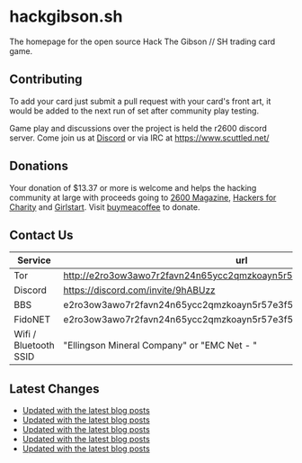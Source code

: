 # hackgibson.sh
The homepage for the open source Hack The Gibson // SH trading card game.


## Contributing

To add your card just submit a pull request with your card's front art, it would be added to the next run of set after community play testing.

Game play and discussions over the project is held the r2600 discord server. Come join us at [Discord](https://discord.com/invite/9hABUzz) or via IRC at https://www.scuttled.net/


## Donations

Your donation of $13.37 or more is welcome and helps the hacking community at large with proceeds going to [2600 Magazine](https://2600.com/), [Hackers for Charity](https://hackersforcharity.org) and [Girlstart](https://girlstart.org).  Visit [buymeacoffee](https://www.buymeacoffee.com/hackgibson.sh) to donate.


## Contact Us

Service | url
-|-
Tor | http://e2ro3ow3awo7r2favn24n65ycc2qmzkoayn5r57e3f56nvjwdcgg32ad.onion
Discord | https://discord.com/invite/9hABUzz
BBS | e2ro3ow3awo7r2favn24n65ycc2qmzkoayn5r57e3f56nvjwdcgg32ad.onion:23
FidoNET | e2ro3ow3awo7r2favn24n65ycc2qmzkoayn5r57e3f56nvjwdcgg32ad.onion:24554
Wifi / Bluetooth SSID | "Ellingson Mineral Company" or "EMC Net - <fidonet address>"

## Latest Changes
<!-- BLOG-POST-LIST:START -->
- [Updated with the latest blog posts](https://github.com/DFW2600/hackgibson.sh/commit/7bf2009fa5981253a00b0b7205f309e736f0fb9a)
- [Updated with the latest blog posts](https://github.com/DFW2600/hackgibson.sh/commit/97f577c5e29c3abbdb338eb749aec64218b6c589)
- [Updated with the latest blog posts](https://github.com/DFW2600/hackgibson.sh/commit/eccef9c3224e1be4407357d2f3ba020b6b3f8814)
- [Updated with the latest blog posts](https://github.com/DFW2600/hackgibson.sh/commit/d12ac72d92b8d86653757386f2efd8fea5347e4c)
- [Updated with the latest blog posts](https://github.com/DFW2600/hackgibson.sh/commit/26e9437d7043c6b522c2fdbc3a99b27455ec0341)
<!-- BLOG-POST-LIST:END -->
